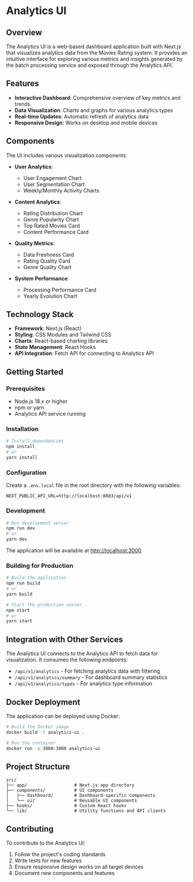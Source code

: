 # Analytics UI

## Overview
The Analytics UI is a web-based dashboard application built with Next.js that visualizes analytics data from the Movies Rating system. It provides an intuitive interface for exploring various metrics and insights generated by the batch processing service and exposed through the Analytics API.

## Features
- **Interactive Dashboard**: Comprehensive overview of key metrics and trends
- **Data Visualization**: Charts and graphs for various analytics types
- **Real-time Updates**: Automatic refresh of analytics data
- **Responsive Design**: Works on desktop and mobile devices

## Components
The UI includes various visualization components:
- **User Analytics**:
  - User Engagement Chart
  - User Segmentation Chart
  - Weekly/Monthly Activity Charts

- **Content Analytics**:
  - Rating Distribution Chart
  - Genre Popularity Chart
  - Top Rated Movies Card
  - Content Performance Card

- **Quality Metrics**:
  - Data Freshness Card
  - Rating Quality Card
  - Genre Quality Chart

- **System Performance**:
  - Processing Performance Card
  - Yearly Evolution Chart

## Technology Stack
- **Framework**: Next.js (React)
- **Styling**: CSS Modules and Tailwind CSS
- **Charts**: React-based charting libraries
- **State Management**: React Hooks
- **API Integration**: Fetch API for connecting to Analytics API

## Getting Started

### Prerequisites
- Node.js 18.x or higher
- npm or yarn
- Analytics API service running

### Installation
```bash
# Install dependencies
npm install
# or
yarn install
```

### Configuration
Create a `.env.local` file in the root directory with the following variables:
```
NEXT_PUBLIC_API_URL=http://localhost:8083/api/v1
```

### Development
```bash
# Run development server
npm run dev
# or
yarn dev
```

The application will be available at [http://localhost:3000](http://localhost:3000).

### Building for Production
```bash
# Build the application
npm run build
# or
yarn build

# Start the production server
npm start
# or
yarn start
```

## Integration with Other Services
The Analytics UI connects to the Analytics API to fetch data for visualization. It consumes the following endpoints:
- `/api/v1/analytics` - For fetching analytics data with filtering
- `/api/v1/analytics/summary` - For dashboard summary statistics
- `/api/v1/analytics/types` - For analytics type information

## Docker Deployment
The application can be deployed using Docker:

```bash
# Build the Docker image
docker build -t analytics-ui .

# Run the container
docker run -p 3000:3000 analytics-ui
```

## Project Structure
```
src/
├── app/                  # Next.js app directory
├── components/           # UI components
│   ├── dashboard/        # Dashboard-specific components
│   └── ui/               # Reusable UI components
├── hooks/                # Custom React hooks
└── lib/                  # Utility functions and API clients
```

## Contributing
To contribute to the Analytics UI:
1. Follow the project's coding standards
2. Write tests for new features
3. Ensure responsive design works on all target devices
4. Document new components and features
